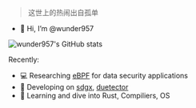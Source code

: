 > 这世上的热闹出自孤单

- 👋 Hi, I’m @wunder957

![wunder957's GitHub stats](https://github-readme-stats.vercel.app/api?username=wunder957&count_private=true)

Recently:

- 💻 Researching [eBPF](https://ebpf.io/) for data security applications
- 🔧 Developing on [sdgx](https://github.com/hitsz-ids/synthetic-data-generator), [duetector](https://github.com/hitsz-ids/duetector)
- 📕 Learning and dive into Rust, Compiliers, OS

